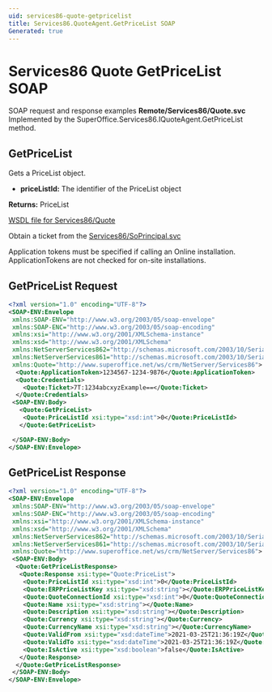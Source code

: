 ```yaml
---
uid: services86-quote-getpricelist
title: Services86.QuoteAgent.GetPriceList SOAP
Generated: true
---
```


# Services86 Quote GetPriceList SOAP

SOAP request and response examples **Remote/Services86/Quote.svc**
Implemented by the <see cref="M:SuperOffice.Services86.IQuoteAgent.GetPriceList">SuperOffice.Services86.IQuoteAgent.GetPriceList</see> method.

## GetPriceList

Gets a PriceList object.

* **priceListId:** The identifier of the PriceList object

**Returns:** PriceList


[WSDL file for Services86/Quote](../Services86-Quote.md)

Obtain a ticket from the [Services86/SoPrincipal.svc](../SoPrincipal/index.md)

Application tokens must be specified if calling an Online installation. ApplicationTokens are not checked for on-site installations.

## GetPriceList Request

```xml
<?xml version="1.0" encoding="UTF-8"?>
<SOAP-ENV:Envelope
 xmlns:SOAP-ENV="http://www.w3.org/2003/05/soap-envelope"
 xmlns:SOAP-ENC="http://www.w3.org/2003/05/soap-encoding"
 xmlns:xsi="http://www.w3.org/2001/XMLSchema-instance"
 xmlns:xsd="http://www.w3.org/2001/XMLSchema"
 xmlns:NetServerServices862="http://schemas.microsoft.com/2003/10/Serialization/Arrays"
 xmlns:NetServerServices861="http://schemas.microsoft.com/2003/10/Serialization/"
 xmlns:Quote="http://www.superoffice.net/ws/crm/NetServer/Services86">
  <Quote:ApplicationToken>1234567-1234-9876</Quote:ApplicationToken>
  <Quote:Credentials>
    <Quote:Ticket>7T:1234abcxyzExample==</Quote:Ticket>
  </Quote:Credentials>
 <SOAP-ENV:Body>
   <Quote:GetPriceList>
    <Quote:PriceListId xsi:type="xsd:int">0</Quote:PriceListId>
   </Quote:GetPriceList>

 </SOAP-ENV:Body>
</SOAP-ENV:Envelope>

```


## GetPriceList Response

```xml
<?xml version="1.0" encoding="UTF-8"?>
<SOAP-ENV:Envelope
 xmlns:SOAP-ENV="http://www.w3.org/2003/05/soap-envelope"
 xmlns:SOAP-ENC="http://www.w3.org/2003/05/soap-encoding"
 xmlns:xsi="http://www.w3.org/2001/XMLSchema-instance"
 xmlns:xsd="http://www.w3.org/2001/XMLSchema"
 xmlns:NetServerServices862="http://schemas.microsoft.com/2003/10/Serialization/Arrays"
 xmlns:NetServerServices861="http://schemas.microsoft.com/2003/10/Serialization/"
 xmlns:Quote="http://www.superoffice.net/ws/crm/NetServer/Services86">
 <SOAP-ENV:Body>
  <Quote:GetPriceListResponse>
   <Quote:Response xsi:type="Quote:PriceList">
    <Quote:PriceListId xsi:type="xsd:int">0</Quote:PriceListId>
    <Quote:ERPPriceListKey xsi:type="xsd:string"></Quote:ERPPriceListKey>
    <Quote:QuoteConnectionId xsi:type="xsd:int">0</Quote:QuoteConnectionId>
    <Quote:Name xsi:type="xsd:string"></Quote:Name>
    <Quote:Description xsi:type="xsd:string"></Quote:Description>
    <Quote:Currency xsi:type="xsd:string"></Quote:Currency>
    <Quote:CurrencyName xsi:type="xsd:string"></Quote:CurrencyName>
    <Quote:ValidFrom xsi:type="xsd:dateTime">2021-03-25T21:36:19Z</Quote:ValidFrom>
    <Quote:ValidTo xsi:type="xsd:dateTime">2021-03-25T21:36:19Z</Quote:ValidTo>
    <Quote:IsActive xsi:type="xsd:boolean">false</Quote:IsActive>
   </Quote:Response>
  </Quote:GetPriceListResponse>
 </SOAP-ENV:Body>
</SOAP-ENV:Envelope>

```

